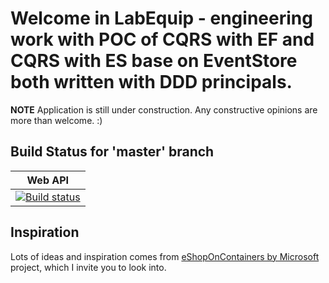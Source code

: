 # Welcome in LabEquip - engineering work with POC of CQRS with EF and CQRS with ES base on EventStore both written with DDD principals.

**NOTE** Application is still under construction. Any constructive opinions are more than welcome. :)

## Build Status for 'master' branch
| Web API |
|---------|
| [![Build status](https://dev.azure.com/Boruc/LabEquip/_apis/build/status/Boruc.LabEquip.WebAPI.Build)](https://dev.azure.com/Boruc/LabEquip/_build/latest?definitionId=2) |

## Inspiration
Lots of ideas and inspiration comes from <a href="https://github.com/dotnet-architecture/eShopOnContainers">eShopOnContainers by Microsoft</a> project, which I invite you to look into.

